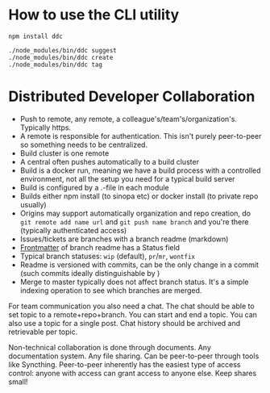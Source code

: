 # How to use the CLI utility

```
npm install ddc
```

```
./node_modules/bin/ddc suggest
./node_modules/bin/ddc create
./node_modules/bin/ddc tag
```

# Distributed Developer Collaboration

 * Push to remote, any remote, a colleague's/team's/organization's. Typically https.
 * A remote is responsible for authentication. This isn't purely peer-to-peer so something needs to be centralized.
 * Build cluster is one remote
 * A central often pushes automatically to a build cluster
 * Build is a docker run, meaning we have a build process with a controlled environment, not all the setup you need for a typical build server
 * Build is configured by a .-file in each module
 * Builds either npm install (to sinopa etc) or docker install (to private repo usually)
 * Origins may support automatically organization and repo creation, do `git remote add name url` and `git push name branch` and you're there (typically authenticated access)
 * Issues/tickets are branches with a branch readme (markdown)
 * [Frontmatter](http://jekyllrb.com/docs/frontmatter/) of branch readme has a Status field
 * Typical branch statuses: `wip` (default), `pr`/`mr`, `wontfix`
 * Readme is versioned with commits, can be the only change in a commit (such commits ideally distinguishable by )
 * Merge to master typically does not affect branch status. It's a simple indexing operation to see which branches are merged.

For team communication you also need a chat. The chat should be able to set topic to a remote+repo+branch. You can start and end a topic. You can also use a topic for a single post. Chat history should be archived and retrievable per topic.

Non-technical collaboration is done through documents. Any documentation system. Any file sharing. Can be peer-to-peer through tools like Syncthing. Peer-to-peer inherently has the easiest type of access control: anyone with access can grant access to anyone else. Keep shares small!
